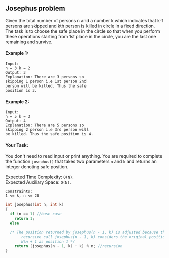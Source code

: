 ## Josephus problem

Given the total number of persons n and a number k which indicates that k-1 persons are skipped and kth person is killed in circle in a fixed direction.​  
The task is to choose the safe place in the circle so that when you perform these operations starting from 1st place in the circle, you are the last one remaining and survive.

#### Example 1:

```
Input:
n = 3 k = 2
Output: 3
Explanation: There are 3 persons so
skipping 1 person i.e 1st person 2nd
person will be killed. Thus the safe
position is 3.
```

#### Example 2:

```
Input:
n = 5 k = 3
Output: 4
Explanation: There are 5 persons so
skipping 2 person i.e 3rd person will
be killed. Thus the safe position is 4.
```

#### Your Task:

You don't need to read input or print anything. You are required to complete the function `josephus()` that takes two parameters `n` and `k` and returns an integer denoting safe position.

Expected Time Complexity: `O(N)`.  
Expected Auxiliary Space: `O(N)`.

```
Constraints:
1 <= k, n <= 20
```

```c++
int josephus(int n, int k)
{
  if (n == 1) //base case
    return 1;
  else

  /* The position returned by josephus(n - 1, k) is adjusted because the
       recursive call josephus(n - 1, k) considers the original position
       k%n + 1 as position 1 */
    return (josephus(n - 1, k) + k) % n; //recursion
}
```
